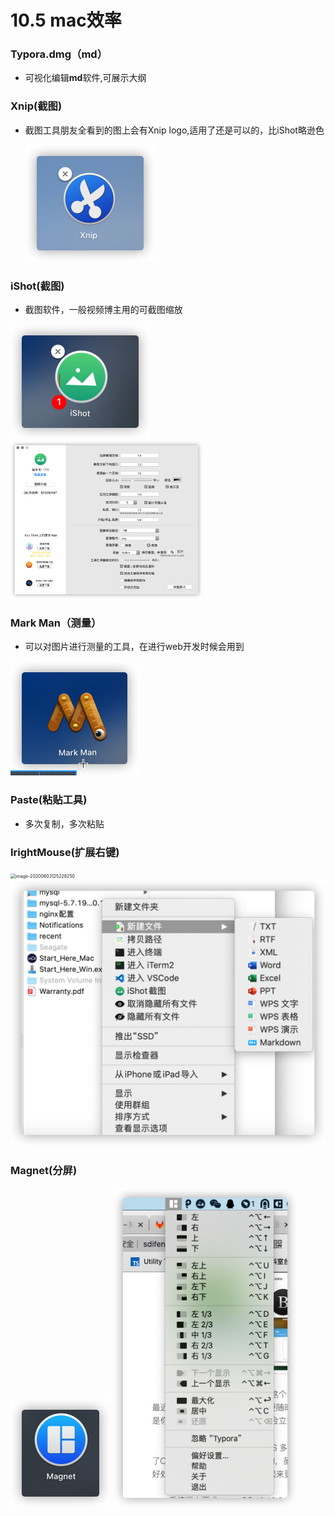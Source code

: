 # 10.5 mac效率


### Typora.dmg（md）

- 可视化编辑**md**软件,可展示大纲



### Xnip(截图)

- 截图工具朋友全看到的图上会有Xnip logo,适用了还是可以的，比iShot略逊色

  <img src="./images/image-20200602155955972.png" alt="image-20200602155955972" style="zoom:50%;" />

### iShot(截图)

- 截图软件，一般视频博主用的可截图缩放

<img src="./images/image-20200602091525795.png" alt="image-20200602091525795" style="zoom:50%;" />

<img src="./images/image-20200602091652587.png" alt="image-20200602091652587" style="zoom:30%;" />



### Mark Man（测量）

- 可以对图片进行测量的工具，在进行web开发时候会用到



<img src="./images/image-20200602091812409.png" alt="image-20200602091812409" style="zoom:50%;" />



### Paste(粘贴工具)

- 多次复制，多次粘贴

  

  

### IrightMouse(扩展右键)



<img src="./images/image-20200603125228250.png" alt="image-20200603125228250" style="zoom:50%;" />



<img src="./images/image-20200603125300635.png" alt="image-20200603125300635" style="zoom:50%;" />

### Magnet(分屏)

<img src="./images/image-20200603130337477.png" alt="image-20200603130337477" style="zoom:50%;" />

<img src="./images/image-20200603130424287.png" alt="image-20200603130424287" style="zoom:50%;" />